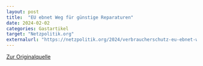 ```yaml
---
layout: post
title:  "EU ebnet Weg für günstige Reparaturen"
date: 2024-02-02
categories: Gastartikel
target: "Netzpolitik.org"
externalurl: "https://netzpolitik.org/2024/verbraucherschutz-eu-ebnet-weg-fuer-guenstige-reparaturen/"
---
```


<a href="https://netzpolitik.org/2024/verbraucherschutz-eu-ebnet-weg-fuer-guenstige-reparaturen/" target="_blank">Zur Originalquelle</a>
